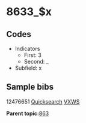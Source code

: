 # 8633\_$x

## Codes

-   Indicators
    -   First: 3
    -   Second: \_
-   Subfield: x

## Sample bibs

12476651 [Quicksearch](https://search.library.yale.edu/catalog/12476651) [VXWS](http://prodorbis.library.yale.edu:7014/vxws/GetHoldingsService?bibId=12476651)

**Parent topic:**[863](../../tags/863/863.md)

